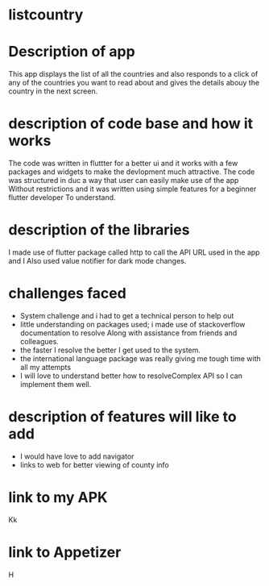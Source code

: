 # listcountry

# Description of app
This app displays the list of all the countries and also responds to a 
click of any of the countries you want to read about and gives the details abouy the 
country in the next screen.

# description of code base and how it works
The code was written in fluttter for a better ui and it works with a few 
packages and widgets to make the devlopment much attractive.
The code was structured in duc a way that user can easily make use of the app 
Without restrictions and it was written using simple features for a beginner flutter developer
To understand.


# description of the libraries
I made use of flutter package called http to call the API URL used in the app and I
Also used value notifier for dark mode changes.


# challenges faced
- System challenge and i had to get a technical person to help out
- little understanding on packages used; i made use of stackoverflow documentation to resolve
Along with assistance from friends and colleagues.
- the faster I resolve the better I get used to the system. 
- the international language package was really giving me tough time with all my attempts
-  I will love to understand better how to resolveComplex API so I can implement them well.


# description of features will like to add
- I would have love to add navigator
- links to web for better viewing of county info

# link to my APK
Kk
# link to Appetizer
H
